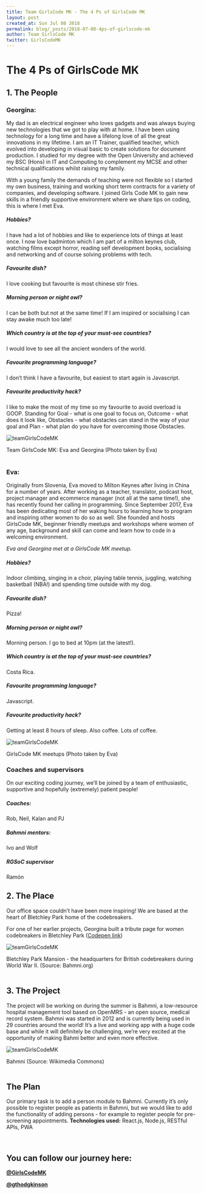 ```yaml
---
title: Team GirlsCode MK - The 4 Ps of GirlsCode MK
layout: post
created_at: Sun Jul 08 2018
permalink: blog/_posts/2018-07-08-4ps-of-girlscode-mk
author: Team GirlsCode MK
twitter: GirlsCodeMK
---
```


# The 4 Ps of GirlsCode MK

## 1. The People

### Georgina:

My dad is an electrical engineer who loves gadgets and was always buying new technologies that we got to play with at home. I have been using technology for a long time and have a lifelong love of all the great innovations in my lifetime. I am an IT Trainer, qualified teacher, which evolved into developing in visual basic to create solutions for document production. I studied for my degree with the Open University and achieved my BSC (Hons) in IT and Computing to complement my MCSE and other technical qualifications whilst raising my family.


With a young family the demands of teaching were not flexible so I started my own business, training and working short term contracts for a variety of companies, and developing software. I joined Girls Code MK to gain new skills in a friendly supportive environment where we share tips on coding, this is where I met Eva.

##### Hobbies? 

I have had a lot of hobbies and like to experience lots of things at least once. I now love badminton which I am part of a milton keynes club, watching films except horror, reading self development books, socialising and networking and of course solving problems with tech.

##### Favourite dish? 

I love cooking but favourite is most chinese stir fries.

##### Morning person or night owl? 

I can be both but not at the same time! If I am inspired or socialising I can stay awake much too late!

##### Which country is at the top of your must-see countries?

I would love to see all the ancient wonders of the world.

##### Favourite programming language? 

I don’t think I have a favourite, but easiest to start again is Javascript.

##### Favourite productivity hack? 

I like to make the most of my time so my favourite to avoid overload is GOOP. Standing for Goal - what is one goal to focus on, Outcome - what does it look like, Obstacles - what obstacles can stand in the way of your goal and Plan - what plan do you have for overcoming those Obstacles.

![teamGirlsCodeMK](/img/blog/2018/2018-07-08-4ps-of-girlscode-mk-GirlsCodeMK01.jpg)
<div class="image-credits"> Team GirlsCode MK: Eva and Georgina (Photo taken by Eva)</div>

<br>

### Eva:

Originally from Slovenia, Eva moved to Milton Keynes after living in China for a number of years. After working as a teacher, translator, podcast host, project manager and ecommerce manager (not all at the same time!), she has recently found her calling in programming. Since September 2017, Eva has been dedicating most of her waking hours to learning how to program and inspiring other women to do so as well. She founded and hosts GirlsCode MK, beginner friendly meetups and workshops where women of any age, background and skill can come and learn how to code in a welcoming environment.

_Eva and Georgina met at a GirlsCode MK meetup._

##### Hobbies?

Indoor climbing, singing in a choir, playing table tennis, juggling, watching basketball (NBA!) and spending time outside with my dog.

##### Favourite dish?

Pizza!

##### Morning person or night owl? 

Morning person. I go to bed at 10pm (at the latest!).

##### Which country is at the top of your must-see countries? 

Costa Rica.

##### Favourite programming language? 

Javascript.

##### Favourite productivity hack?

Getting at least 8 hours of sleep. Also coffee. Lots of coffee.

![teamGirlsCodeMK](/img/blog/2018/2018-07-08-4ps-of-girlscode-mk-GirlsCodeMK02.jpg)
<div class="image-credits"> GirlsCode MK meetups (Photo taken by Eva)</div>

### Coaches and supervisors

On our exciting coding journey, we’ll be joined by a team of enthusiastic, supportive and hopefully (extremely) patient people! <br>

 ##### Coaches: 
 Rob, Neil, Kalan and PJ
 
##### Bahmni mentors:

Ivo and Wolf

##### RGSoC supervisor

Ramón 


## 2. The Place
Our office space couldn’t have been more inspiring! We are based at the heart of Bletchley Park home of the codebreakers.

For one of her earlier projects, Georgina built a tribute page for women codebreakers in Bletchley Park ([Codepen link](https://codepen.io/gtl90/pen/opOVvP))


![teamGirlsCodeMK](/img/blog/2018/2018-07-08-4ps-of-girlscode-mk-GirlsCodeMK03.jpg)
<div class="image-credits"> Bletchley Park Mansion - the headquarters for British codebreakers during World War II. (Source: Bahmni.org)</div>

<br>

## 3. The Project
The project will be working on during the summer is Bahmni, a low-resource hospital management tool based on OpenMRS - an open source, medical record system. Bahmni was started in 2012 and is currently being used in 29 countries around the world!
It’s a live and working app with a huge code base and while it will definitely be challenging, we’re very excited at the opportunity of making Bahmi better and even more effective.


![teamGirlsCodeMK](/img/blog/2018/2018-07-08-4ps-of-girlscode-mk-GirlsCodeMK04.png)
<div class="image-credits"> Bahmni (Source: Wikimedia Commons)</div>

<br>

## The Plan
Our primary task is to add a person module to Bahmni. Currently it’s only possible to register people as patients in Bahmni, but we would like to add the functionality of adding persons - for example to register people for pre-screening appointments.
**Technologies used:** React.js, Node.js, RESTful APIs, PWA

<br>

## You can follow our journey here:

__[@GirlsCodeMK](https://twitter.com/GirlsCodeMK)__

__[@gthodgkinson](https://twitter.com/gthodgkinson)__



